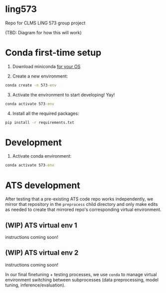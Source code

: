 # ling573
Repo for CLMS LING 573 group project

(TBD: Diagram for how this will work)

# Conda first-time setup

1. Download miniconda [for your OS](https://www.anaconda.com/docs/getting-started/miniconda/main)

2. Create a new environment:
```cmd
conda create -n 573-env
```
3. Activate the environment to start developing! Yay!
```cmd
conda activate 573-env
```
4. Install all the required packages:
```cmd
pip install -r requirements.txt
```

# Development
1. Activate conda environment:
```cmd
conda activate 573-env
```

# ATS development

After testing that a pre-existing ATS code repo works independently, we mirror that repository in the `preprocess` child directory and only make edits as needed to create that mirrored repo's corresponding virtual environment.

## (WIP) ATS virtual env 1
instructions coming soon!
## (WIP) ATS virtual env 2
instructions coming soon!

In our final finetuning + testing processes, we use `conda` to manage virtual environment switching between subprocesses (data preprocessing, model tuning, inference/evaluation).
